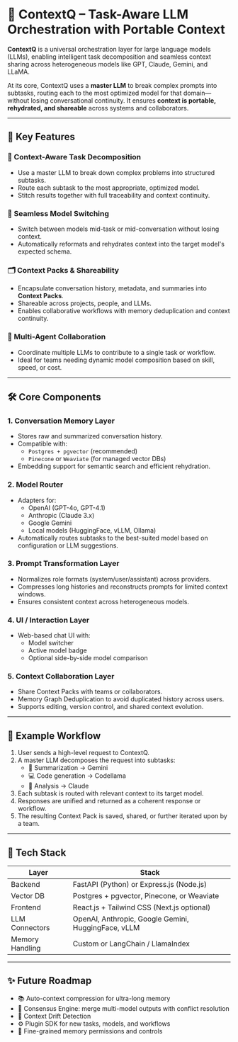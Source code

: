 # 🧠 ContextQ – Task-Aware LLM Orchestration with Portable Context

**ContextQ** is a universal orchestration layer for large language models (LLMs), enabling intelligent task decomposition and seamless context sharing across heterogeneous models like GPT, Claude, Gemini, and LLaMA.

At its core, ContextQ uses a **master LLM** to break complex prompts into subtasks, routing each to the most optimized model for that domain—without losing conversational continuity. It ensures **context is portable, rehydrated, and shareable** across systems and collaborators.

---

## 🚀 Key Features

### 🧩 Context-Aware Task Decomposition
- Use a master LLM to break down complex problems into structured subtasks.
- Route each subtask to the most appropriate, optimized model.
- Stitch results together with full traceability and context continuity.

### 🔄 Seamless Model Switching
- Switch between models mid-task or mid-conversation without losing context.
- Automatically reformats and rehydrates context into the target model's expected schema.

### 🗂 Context Packs & Shareability
- Encapsulate conversation history, metadata, and summaries into **Context Packs**.
- Shareable across projects, people, and LLMs.
- Enables collaborative workflows with memory deduplication and context continuity.

### 👥 Multi-Agent Collaboration
- Coordinate multiple LLMs to contribute to a single task or workflow.
- Ideal for teams needing dynamic model composition based on skill, speed, or cost.

---

## 🛠 Core Components

### 1. Conversation Memory Layer
- Stores raw and summarized conversation history.
- Compatible with:
  - `Postgres + pgvector` (recommended)
  - `Pinecone` or `Weaviate` (for managed vector DBs)
- Embedding support for semantic search and efficient rehydration.

### 2. Model Router
- Adapters for:
  - OpenAI (GPT-4o, GPT-4.1)
  - Anthropic (Claude 3.x)
  - Google Gemini
  - Local models (HuggingFace, vLLM, Ollama)
- Automatically routes subtasks to the best-suited model based on configuration or LLM suggestions.

### 3. Prompt Transformation Layer
- Normalizes role formats (system/user/assistant) across providers.
- Compresses long histories and reconstructs prompts for limited context windows.
- Ensures consistent context across heterogeneous models.

### 4. UI / Interaction Layer
- Web-based chat UI with:
  - Model switcher
  - Active model badge
  - Optional side-by-side model comparison

### 5. Context Collaboration Layer
- Share Context Packs with teams or collaborators.
- Memory Graph Deduplication to avoid duplicated history across users.
- Supports editing, version control, and shared context evolution.

---

## 🧠 Example Workflow

1. User sends a high-level request to ContextQ.
2. A master LLM decomposes the request into subtasks:
   - 🧠 Summarization → Gemini  
   - 💻 Code generation → Codellama  
   - 🧐 Analysis → Claude
3. Each subtask is routed with relevant context to its target model.
4. Responses are unified and returned as a coherent response or workflow.
5. The resulting Context Pack is saved, shared, or further iterated upon by a team.

---

## 🔧 Tech Stack

| Layer | Stack |
|-------|-------|
| Backend | FastAPI (Python) or Express.js (Node.js) |
| Vector DB | Postgres + pgvector, Pinecone, or Weaviate |
| Frontend | React.js + Tailwind CSS (Next.js optional) |
| LLM Connectors | OpenAI, Anthropic, Google Gemini, HuggingFace, vLLM |
| Memory Handling | Custom or LangChain / LlamaIndex |

---

## ✨ Future Roadmap

- 📚 Auto-context compression for ultra-long memory
- 🧩 Consensus Engine: merge multi-model outputs with conflict resolution
- 🚨 Context Drift Detection
- ⚙️ Plugin SDK for new tasks, models, and workflows
- 🔐 Fine-grained memory permissions and controls
